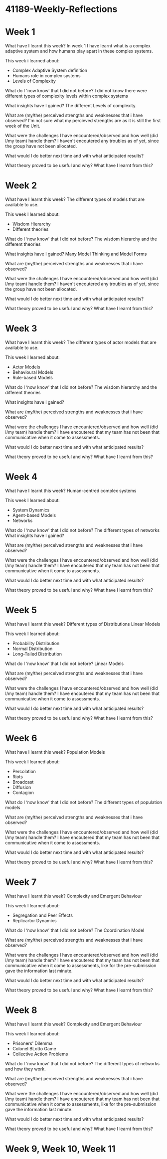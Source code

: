 # 41189-Weekly-Reflections
# Week 1
What have I learnt this week?
In week 1 I have learnt what is a complex adaptive system and how humans play apart in these complex systems.

This week i learned about:
- Complex Adaptive System definition
- Humans role in complex systems
- Levels of Complexity 

What do I 'now know’ that I did not before?
I did not know there were different types of complexity levels within complex systems

What insights have I gained?
The different Levels of complexity.

What are (my/the) perceived strengths and weaknesses that i have observed?
I'm not sure what my percieved strengths are as it is still the first week of the Unit.

What were the challenges I have encountered/observed and how well (did I/my team) handle them?
I haven't encoutered any troubles as of yet, since the group have not been allocated.

What would I do better next time and with what anticipated results?

What theory proved to be useful and why? What have I learnt from this?

# Week 2

What have I learnt this week?
The different types of models that are available to use.

This week I learned about:
- Wisdom Hierarchy
- Different theories

What do I ‘now know’ that I did not before?
The wisdom hierarchy and the different theories 

What insights have I gained?
Many Model Thinking and Model Forms

What are (my/the) perceived strengths and weaknesses that i have observed?

What were the challenges I have encountered/observed and how well (did I/my team) handle them?
I haven't encoutered any troubles as of yet, since the group have not been allocated.

What would I do better next time and with what anticipated results?

What theory proved to be useful and why? What have I learnt from this?

# Week 3

What have I learnt this week?
The different types of actor models that are available to use.

This week I learned about:
- Actor Models
- Behavioural Models
- Rule-based Models

What do I ‘now know’ that I did not before?
The wisdom hierarchy and the different theories 

What insights have I gained?

What are (my/the) perceived strengths and weaknesses that i have observed?

What were the challenges I have encountered/observed and how well (did I/my team) handle them?
I have encoutered that my team has not been that communicative when it come to assessments.

What would I do better next time and with what anticipated results?

What theory proved to be useful and why? What have I learnt from this?

# Week 4

What have I learnt this week?
Human-centred complex systems

This week I learned about:
- System Dynamics
- Agent-based Models
- Networks

What do I ‘now know’ that I did not before?
The different types of networks
What insights have I gained?

What are (my/the) perceived strengths and weaknesses that i have observed?

What were the challenges I have encountered/observed and how well (did I/my team) handle them?
I have encoutered that my team has not been that communicative when it come to assessments. 

What would I do better next time and with what anticipated results?

What theory proved to be useful and why? What have I learnt from this?

# Week 5

What have I learnt this week?
Different types of Distributions
Linear Models

This week I learned about:
- Probability Distribution
- Normal Distribution
- Long-Tailed Distribution

What do I ‘now know’ that I did not before?
Linear Models

What are (my/the) perceived strengths and weaknesses that i have observed?

What were the challenges I have encountered/observed and how well (did I/my team) handle them?
I have encoutered that my team has not been that communicative when it come to assessments.

What would I do better next time and with what anticipated results?

What theory proved to be useful and why? What have I learnt from this?

# Week 6

What have I learnt this week?
Population Models

This week I learned about:
- Percolation
- Riots
- Broadcast
- Diffusion
- Contagion

What do I ‘now know’ that I did not before?
The different types of population models

What are (my/the) perceived strengths and weaknesses that i have observed?

What were the challenges I have encountered/observed and how well (did I/my team) handle them?
I have encoutered that my team has not been that communicative when it come to assessments. 

What would I do better next time and with what anticipated results?

What theory proved to be useful and why? What have I learnt from this?

# Week 7

What have I learnt this week?
Complexity and Emergent Behaviour

This week I learned about:
- Segregation and Peer Effects
- Replicartor Dynamics

What do I ‘now know’ that I did not before?
The Coordination Model

What are (my/the) perceived strengths and weaknesses that i have observed?

What were the challenges I have encountered/observed and how well (did I/my team) handle them?
I have encoutered that my team has not been that communicative when it come to assessments, like for the pre-submission gave the information last minute.

What would I do better next time and with what anticipated results?

What theory proved to be useful and why? What have I learnt from this?

# Week 8

What have I learnt this week?
Complexity and Emergent Behaviour

This week I learned about:
- Prisoners' Dilemma 
- Colonel BLotto Game
- Collective Action Problems

What do I ‘now know’ that I did not before?
The different types of networks and how they work.

What are (my/the) perceived strengths and weaknesses that i have observed?

What were the challenges I have encountered/observed and how well (did I/my team) handle them?
I have encoutered that my team has not been that communicative when it come to assessments, like for the pre-submission gave the information last minute.

What would I do better next time and with what anticipated results?

What theory proved to be useful and why? What have I learnt from this?

# Week 9, Week 10, Week 11



